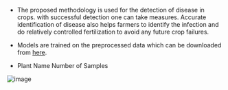 * The proposed methodology is used for the detection of disease in crops. with successful detection one can take measures. Accurate identification of disease also helps farmers to identify the infection and do relatively controlled fertilization to avoid any future crop failures.

* Models are trained on the preprocessed data which can be downloaded from [here](https://www.kaggle.com/datasets/emmarex/plantdisease).
* Plant Name	Number of Samples


![image](https://user-images.githubusercontent.com/48135949/163217914-83bb4c99-612f-4592-9368-7846b8adff9c.png)

